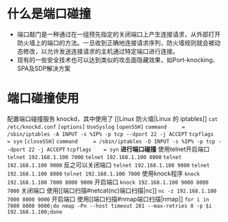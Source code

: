 # 什么是端口碰撞
* 端口敲门是一种通过在一组预先指定的关闭端口上产生连接请求，从外部打开防火墙上的端口的方法。一旦收到正确地连接请求序列，防火墙规则就会被动态修改，以允许发送连接请求的主机通过特定端口进行连接。
* 现有的一些安全技术也可以达到类似的攻击面隐藏效果，如Port-knocking、SPA及SDP解决方案


# 端口碰撞使用
配置端口碰撞服务 knockd，其中使用了 [[Linux 防火墙|Linux 的 iptables]]
`cat /etc/knockd.conf`
`[options]`
`UseSyslog`
`[openSSH]`
`command     = /sbin/iptables -A INPUT -s %IP% -p tcp --dport 22 -j ACCEPT`
`tcpflags    = syn`
`[closeSSH]`
`command     = /sbin/iptables -D INPUT -s %IP% -p tcp --dport 22 -j ACCEPT`
`tcpflags    = syn`
**进行端口碰撞**
使用telnet开启端口
`telnet 192.168.1.100 7000`
`telnet 192.168.1.100 8000`
`telnet 192.168.1.100 9000`
反之可以关闭端口
`telnet 192.168.1.100 9000`
`telnet 192.168.1.100 8000`
`telnet 192.168.1.100 7000`
使用knock程序
`knock 192.168.1.100 7000 8000 9000`  开启端口
`knock 192.168.1.100 9000 8000 7000`  关闭端口
使用[[端口扫描#netcat(nc)端口扫描|nc]]
`nc -z 192.168.1.100 7000 8000 9000`  开启端口
使用[[端口扫描#nmap端口扫描|nmap]]
`for i in 7000 8000 9000;do nmap -Pn --host timeout 201 --max-retries 0 -p $i 192.168.1.100;done`



